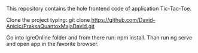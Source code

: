 This repository contains the hole frontend code of application Tic-Tac-Toe.

Clone the project typing: git clone https://github.com/David-Anicic/PraksaQuantoxMajaDavid.git

Go into IgreOnline folder and from there run: npm install.
Than run ng serve and open app in the favorite browser.
